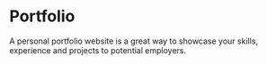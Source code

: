 # Portfolio
A personal portfolio website is a great way to showcase your skills, experience and projects to potential employers.
